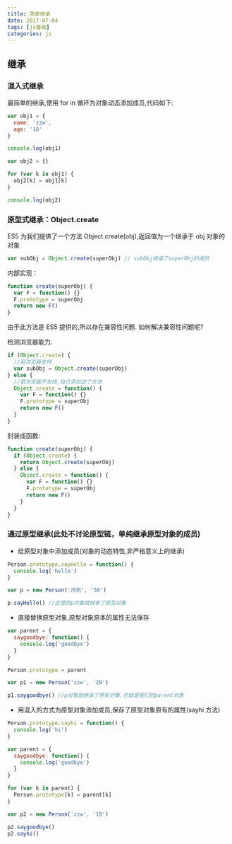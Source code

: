 ```yaml
---
title: 简单继承
date: 2017-07-04
tags: [js基础]
categories: js
---
```


## 继承

### 混入式继承

最简单的继承,使用 for in 循环为对象动态添加成员,代码如下:

```js
var obj1 = {
  name: 'zzw',
  age: '18'
}

console.log(obj1)

var obj2 = {}

for (var k in obj1) {
  obj2[k] = obj1[k]
}

console.log(obj2)
```

### 原型式继承：Object.create

ES5 为我们提供了一个方法 Object.create(obj),返回值为一个继承于 obj 对象的对象

```js
var subObj = Object.create(superObj) // subObj继承了superObj的成员
```

内部实现：

```js
function create(superObj) {
  var F = function() {}
  F.prototype = superObj
  return new F()
}
```

由于此方法是 ES5 提供的,所以存在兼容性问题.
如何解决兼容性问题呢?

检测浏览器能力.

```js
if (Object.create) {
  //若浏览器支持
  var subObj = Object.create(superObj)
} else {
  //若浏览器不支持,自己添加这个方法
  Object.create = function() {
    var F = function() {}
    F.prototype = superObj
    return new F()
  }
}
```

封装成函数:

```js
function create(superObj) {
  if (Object.create) {
    return Object.create(superObj)
  } else {
    Object.create = function() {
      var F = function() {}
      F.prototype = superObj
      return new F()
    }
  }
}
```

### 通过原型继承(此处不讨论原型链，单纯继承原型对象的成员)

- 给原型对象中添加成员(对象的动态特性,非严格意义上的继承)

```js
Person.prototype.sayHello = function() {
  console.log('hello')
}

var p = new Person('冯巩', '50')

p.sayHello() //这里的p对象就继承了原型对象
```

- 直接替换原型对象,原型对象原本的属性无法保存

```js
var parent = {
  saygoodbye: function() {
    console.log('goodbye')
  }
}

Person.prototype = parent

var p1 = new Person('zzw', '20')

p1.saygoodbye() //p对象就继承了原型对象,也就是我们的parent对象
```

- 用混入的方式为原型对象添加成员,保存了原型对象原有的属性(sayhi 方法)

```js
Person.prototype.sayhi = function() {
  console.log('hi')
}

var parent = {
  saygoodbye: function() {
    console.log('goodbye')
  }
}

for (var k in parent) {
  Person.prototype[k] = parent[k]
}

var p2 = new Person('zzw', '18')

p2.saygoodbye()
p2.sayhi()
```
